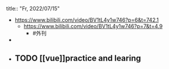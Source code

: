 title:: "Fr, 2022/07/15"

- https://www.bilibili.com/video/BV1tL4y1w746?p=6&t=742.1
	- https://www.bilibili.com/video/BV1tL4y1w746?p=7&t=4.9
		- #外刊
-
- TODO [[vue]]practice and learing
	-